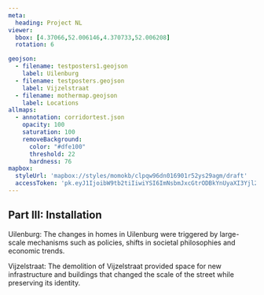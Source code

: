 ```yaml
---
meta:
  heading: Project NL
viewer:
  bbox: [4.37066,52.006146,4.370733,52.006208]
  rotation: 6

geojson:
  - filename: testposters1.geojson
    label: Uilenburg
  - filename: testposters.geojson
    label: Vijzelstraat
  - filename: mothermap.geojson
    label: Locations
allmaps:
  - annotation: corridortest.json
    opacity: 100
    saturation: 100
    removeBackground:
      color: "#dfe100"
      threshold: 22
      hardness: 76
mapbox:
  styleUrl: 'mapbox://styles/momokb/clpqw96dn016901r52ys29agm/draft'
  accessToken: 'pk.eyJ1IjoibW9tb2tiIiwiYSI6ImNsbmJxcGtrODBkYnUyaXI3Yjl2ODR1NTkifQ.OvugAnw_FwWro66sJ7Rl5A'
---
```

## Part III: Installation

Uilenburg: The changes in homes in Uilenburg were triggered by large-scale mechanisms such as policies, shifts in societal philosophies and economic trends.

Vijzelstraat: The demolition of Vijzelstraat provided space for new infrastructure and buildings that changed the scale of the street while preserving its identity.